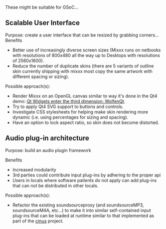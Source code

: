 These might be suitable for GSoC...

## Scalable User Interface

Purpose: create a user interface that can be resized by grabbing
corners... Benefits

  - Better use of increasingly diverse screen sizes (Mixxx runs on
    netbooks with resolutions of 800x480 all the way up to Desktops with
    resolutions of 2560x1600).
  - Reduce the number of duplicate skins (there are 5 variants of
    outline skin currently shipping with mixxx most copy the same
    artwork with different spacing or sizing).

Possible approach(s):

  - Render Mixxx on an OpenGL canvas similar to way it's done in the Qt4
    demo: [Qt Widgets enter the third dimension:
    WolfenQt](http://www.youtube.com/watch?v=MXS3xKV-UM0).
  - Try to apply Qt4 SVG support to buttons and controls.
  - Investigate CSS stylesheets for helping make skin rendering more
    dynamic (i.e. using percentages for sizing and spacing).
  - Have an option to lock aspect ratio, so skin does not become
    distorted.

## Audio plug-in architecture

Purpose: build an audio plugin framework

Benefits

  - Increased modularity
  - 3rd parties could contribute input plug-ins by adhering to the
    proper api
  - Users in locals where software patients do not apply can add
    plug-ins that can not be distributed in other locals.

Possible approach(s):

  - Refactor the existing soundsourceproxy (and soundsourceMP3,
    soundsourceM4A, etc...) to make it into similar self-contained input
    plug-ins that can be loaded at runtime similar to that implemented
    as part of the [cmus](http://cmus.sourceforge.net/) project.
